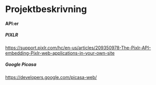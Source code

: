 # Projektbeskrivning #


#### API:er ####

##### PIXLR #####
https://support.pixlr.com/hc/en-us/articles/209350978-The-Pixlr-API-embedding-Pixlr-web-applications-in-your-own-site
##### Google Picasa #####
https://developers.google.com/picasa-web/
